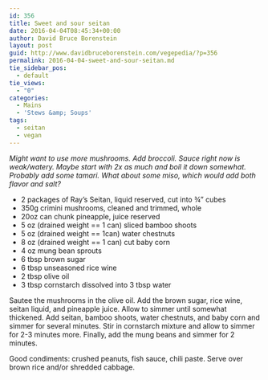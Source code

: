 ```yaml
---
id: 356
title: Sweet and sour seitan
date: 2016-04-04T08:45:34+00:00
author: David Bruce Borenstein
layout: post
guid: http://www.davidbruceborenstein.com/vegepedia/?p=356
permalink: 2016-04-04-sweet-and-sour-seitan.md
tie_sidebar_pos:
  - default
tie_views:
  - "0"
categories:
  - Mains
  - 'Stews &amp; Soups'
tags:
  - seitan
  - vegan
---
```

_Might want to use more mushrooms. Add broccoli. Sauce right now is weak/watery. Maybe start with 2x as much and boil it down somewhat. Probably add some tamari. What about some miso, which would add both flavor and salt?_

  * 2 packages of Ray’s Seitan, liquid reserved, cut into ¾” cubes
  * 350g crimini mushrooms, cleaned and trimmed, whole
  * 20oz can chunk pineapple, juice reserved
  * 5 oz (drained weight == 1 can) sliced bamboo shoots
  * 5 oz (drained weight == 1can) water chestnuts
  * 8 oz (drained weight == 1 can) cut baby corn
  * 4 oz mung bean sprouts
  * 6 tbsp brown sugar
  * 6 tbsp unseasoned rice wine
  * 2 tbsp olive oil
  * 3 tbsp cornstarch dissolved into 3 tbsp water

Sautee the mushrooms in the olive oil. Add the brown sugar, rice wine, seitan liquid, and pineapple juice. Allow to simmer until somewhat thickened. Add seitan, bamboo shoots, water chestnuts, and baby corn and simmer for several minutes. Stir in cornstarch mixture and allow to simmer for 2-3 minutes more. Finally, add the mung beans and simmer for 2 minutes.

Good condiments: crushed peanuts, fish sauce, chili paste. Serve over brown rice and/or shredded cabbage.